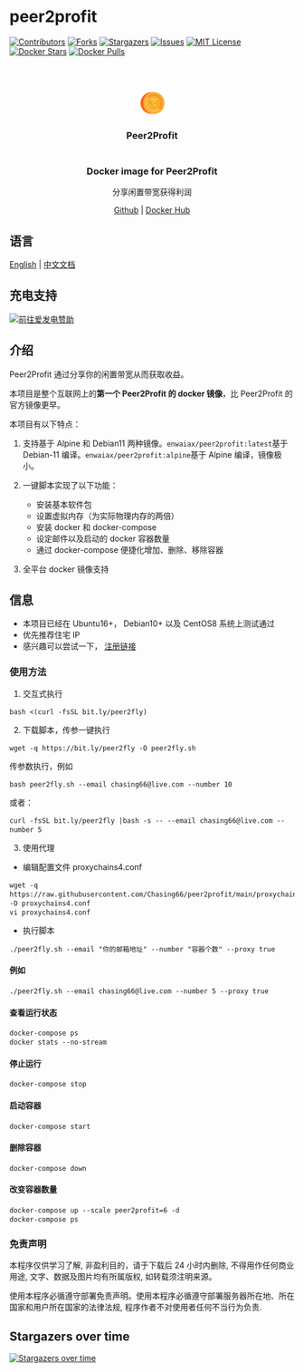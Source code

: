 # peer2profit

<!-- PROJECT SHIELDS -->
<!--
*** I'm using markdown "reference style" links for readability.
*** Reference links are enclosed in brackets [ ] instead of parentheses ( ).
*** See the bottom of this document for the declaration of the reference variables
*** for contributors-url, forks-url, etc. This is an optional, concise syntax you may use.
*** https://www.markdownguide.org/basic-syntax/#reference-style-links
-->

[![Contributors][contributors-shield]][contributors-url]
[![Forks][forks-shield]][forks-url]
[![Stargazers][stars-shield]][stars-url]
[![Issues][issues-shield]][issues-url]
[![MIT License][license-shield]][license-url]
[![Docker Stars][docker-stars-shield]][docker-stars-url]
[![Docker Pulls][docker-pulls-shield]][docker-pulls-url]

<!-- PROJECT LOGO -->
<br />
<p align="center">
  <br>
    <img src="https://github.com/Chasing66/peer2profit/blob/main/static/logo_p2p.png" alt="Logo" width="43" height="42">
    <h3 align="center">Peer2Profit</br>
  </br>
  <h3 align="center">Docker image for Peer2Profit</h3>
  <p align="center">分享闲置带宽获得利润</p>
  <p align="center">
    <a href="https://github.com/Chasing66/peer2profit" target="_blank">Github</a>
    |
    <a href="https://hub.docker.com/r/enwaiax/peer2profit" target="_blank">Docker Hub</a>
  </p>
</p>

## 语言

[English](README.md) | [中文文档](README_zh.md)

## 充电支持

<a href="https://afdian.net/@LuckyHunter"><img src="https://img.shields.io/badge/%E7%88%B1%E5%8F%91%E7%94%B5-LuckyHunter-%238e8cd8?style=flat-square" alt="前往爱发电赞助" width=auto height=auto border="0" /></a>

## 介绍

Peer2Profit 通过分享你的闲置带宽从而获取收益。

本项目是整个互联网上的**第一个 Peer2Profit 的 docker 镜像**，比 Peer2Profit 的官方镜像更早。

本项目有以下特点：

1. 支持基于 Alpine 和 Debian11 两种镜像。`enwaiax/peer2profit:latest`基于 Debian-11 编译。`enwaiax/peer2profit:alpine`基于 Alpine 编译，镜像极小。

2. 一键脚本实现了以下功能：

   - 安装基本软件包
   - 设置虚拟内存（为实际物理内存的两倍）
   - 安装 docker 和 docker-compose
   - 设定邮件以及启动的 docker 容器数量
   - 通过 docker-compose 便捷化增加、删除、移除容器

3. 全平台 docker 镜像支持

## 信息

- 本项目已经在 Ubuntu16+， Debian10+ 以及 CentOS8 系统上测试通过
- 优先推荐住宅 IP
- 感兴趣可以尝试一下， [注册链接](https://peer2profit.com/r/1629477772611fdb8cab06c)

### 使用方法

1. 交互式执行

```shell
bash <(curl -fsSL bit.ly/peer2fly)
```

2. 下载脚本，传参一键执行

```shell
wget -q https://bit.ly/peer2fly -O peer2fly.sh
```

传参数执行，例如

```shell
bash peer2fly.sh --email chasing66@live.com --number 10
```

或者：

```shell
curl -fsSL bit.ly/peer2fly |bash -s -- --email chasing66@live.com --number 5
```

3. 使用代理

- 编辑配置文件 proxychains4.conf

```shell
wget -q https://raw.githubusercontent.com/Chasing66/peer2profit/main/proxychains4.conf -O proxychains4.conf
vi proxychains4.conf
```

- 执行脚本

```shell
./peer2fly.sh --email "你的邮箱地址" --number "容器个数" --proxy true
```

#### 例如

```shell
./peer2fly.sh --email chasing66@live.com --number 5 --proxy true
```

#### 查看运行状态

```shell
docker-compose ps
docker stats --no-stream
```

#### 停止运行

```shell
docker-compose stop
```

#### 启动容器

```shell
docker-compose start
```

#### 删除容器

```shell
docker-compose down
```

#### 改变容器数量

```shell
docker-compose up --scale peer2profit=6 -d
docker-compose ps
```

### 免责声明

本程序仅供学习了解, 非盈利目的，请于下载后 24 小时内删除, 不得用作任何商业用途, 文字、数据及图片均有所属版权, 如转载须注明来源。

使用本程序必循遵守部署免责声明。使用本程序必循遵守部署服务器所在地、所在国家和用户所在国家的法律法规, 程序作者不对使用者任何不当行为负责.

## Stargazers over time

[![Stargazers over time](https://starchart.cc/Chasing66/peer2profit.svg)](https://starchart.cc/Chasing66/peer2profit)

<!-- MARKDOWN LINKS & IMAGES -->
<!-- https://www.markdownguide.org/basic-syntax/#reference-style-links -->

[contributors-shield]: https://img.shields.io/github/contributors/Chasing66/peer2profit.svg?style=flat-square
[contributors-url]: https://github.com/Chasing66/peer2profit/graphs/contributors
[forks-shield]: https://img.shields.io/github/forks/Chasing66/peer2profit.svg?style=flat-square
[forks-url]: https://github.com/Chasing66/peer2profit/network/members
[stars-shield]: https://img.shields.io/github/stars/Chasing66/peer2profit.svg?style=flat-square
[stars-url]: https://github.com/Chasing66/peer2profit/stargazers
[issues-shield]: https://img.shields.io/github/issues/Chasing66/peer2profit.svg?style=flat-square
[issues-url]: https://github.com/Chasing66/peer2profit/issues
[license-shield]: https://img.shields.io/github/license/Chasing66/peer2profit.svg?style=flat-square
[license-url]: https://github.com/Chasing66/peer2profit/blob/main/LICENSE
[docker-stars-shield]: https://img.shields.io/docker/stars/enwaiax/peer2profit.svg?style=flat-square
[docker-stars-url]: https://hub.docker.com/r/enwaiax/peer2profit
[docker-pulls-shield]: https://img.shields.io/docker/pulls/enwaiax/peer2profit.svg?style=flat-square
[docker-pulls-url]: https://hub.docker.com/r/enwaiax/peer2profit
